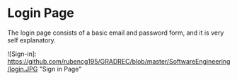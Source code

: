 # Login Page
The login page consists of a basic email and password form, and it is very self explanatory. 

![Sign-in]: https://github.com/rubencg195/GRADREC/blob/master/SoftwareEngineering/login.JPG "Sign in Page"
